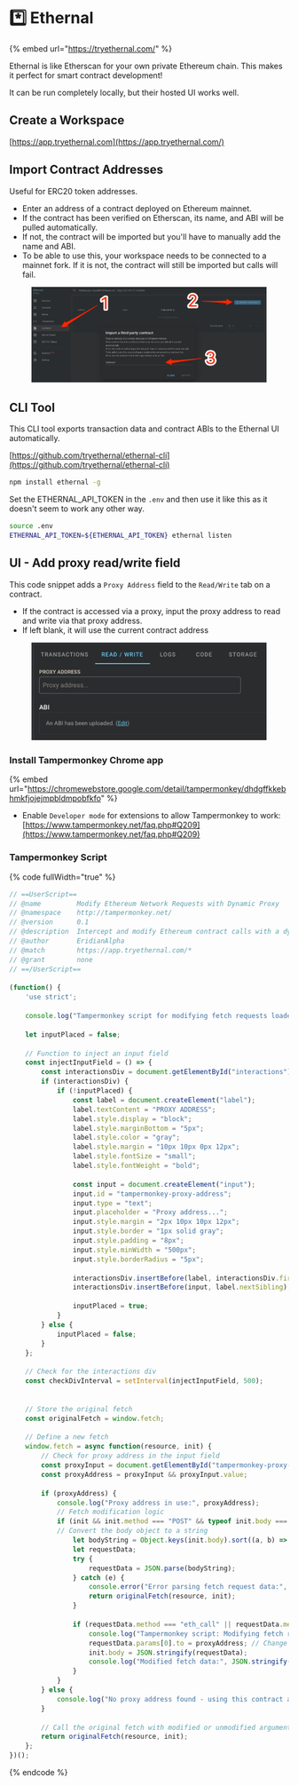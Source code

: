 # \*️⃣ Ethernal

{% embed url="https://tryethernal.com/" %}

Ethernal is like Etherscan for your own private Ethereum chain. This makes it perfect for smart contract development!

It can be run completely locally, but their hosted UI works well.

## Create a Workspace

[https://app.tryethernal.com](https://app.tryethernal.com/)

## Import Contract Addresses

Useful for ERC20 token addresses.

* Enter an address of a contract deployed on Ethereum mainnet.
* If the contract has been verified on Etherscan, its name, and ABI will be pulled automatically.
* If not, the contract will be imported but you'll have to manually add the name and ABI.
* To be able to use this, your workspace needs to be connected to a mainnet fork. If it is not, the contract will still be imported but calls will fail.

<figure><img src="../../.gitbook/assets/image (1).png" alt=""><figcaption></figcaption></figure>

## CLI Tool

This CLI tool exports transaction data and contract ABIs to the Ethernal UI automatically.&#x20;

[https://github.com/tryethernal/ethernal-cli](https://github.com/tryethernal/ethernal-cli)

```bash
npm install ethernal -g
```

Set the ETHERNAL\_API\_TOKEN in the `.env` and then use it like this as it doesn't seem to work any other way.

```bash
source .env
ETHERNAL_API_TOKEN=${ETHERNAL_API_TOKEN} ethernal listen
```

## UI - Add proxy read/write field

This code snippet adds a `Proxy Address` field to the `Read/Write` tab on a contract.

* If the contract is accessed via a proxy, input the proxy address to read and write via that proxy address.
* If left blank, it will use the current contract address

<figure><img src="../../.gitbook/assets/image.png" alt=""><figcaption></figcaption></figure>

### Install Tampermonkey Chrome app

{% embed url="https://chromewebstore.google.com/detail/tampermonkey/dhdgffkkebhmkfjojejmpbldmpobfkfo" %}

* Enable `Developer mode` for extensions to allow Tampermonkey to work: [https://www.tampermonkey.net/faq.php#Q209](https://www.tampermonkey.net/faq.php#Q209)

### Tampermonkey Script

{% code fullWidth="true" %}
```javascript
// ==UserScript==
// @name         Modify Ethereum Network Requests with Dynamic Proxy
// @namespace    http://tampermonkey.net/
// @version      0.1
// @description  Intercept and modify Ethereum contract calls with a dynamic proxy address
// @author       EridianAlpha
// @match        https://app.tryethernal.com/*
// @grant        none
// ==/UserScript==

(function() {
    'use strict';

    console.log("Tampermonkey script for modifying fetch requests loaded.");

    let inputPlaced = false;

    // Function to inject an input field
    const injectInputField = () => {
        const interactionsDiv = document.getElementById("interactions");
        if (interactionsDiv) {
            if (!inputPlaced) {
                const label = document.createElement("label");
                label.textContent = "PROXY ADDRESS";
                label.style.display = "block";
                label.style.marginBottom = "5px";
                label.style.color = "gray";
                label.style.margin = "10px 10px 0px 12px";
                label.style.fontSize = "small";
                label.style.fontWeight = "bold";

                const input = document.createElement("input");
                input.id = "tampermonkey-proxy-address";
                input.type = "text";
                input.placeholder = "Proxy address...";
                input.style.margin = "2px 10px 10px 12px";
                input.style.border = "1px solid gray";
                input.style.padding = "8px";
                input.style.minWidth = "500px";
                input.style.borderRadius = "5px";

                interactionsDiv.insertBefore(label, interactionsDiv.firstChild);
                interactionsDiv.insertBefore(input, label.nextSibling);

                inputPlaced = true;
            }
        } else {
            inputPlaced = false;
        }
    };

    // Check for the interactions div
    const checkDivInterval = setInterval(injectInputField, 500);


    // Store the original fetch
    const originalFetch = window.fetch;

    // Define a new fetch
    window.fetch = async function(resource, init) {
        // Check for proxy address in the input field
        const proxyInput = document.getElementById("tampermonkey-proxy-address");
        const proxyAddress = proxyInput && proxyInput.value;

        if (proxyAddress) {
            console.log("Proxy address in use:", proxyAddress);
            // Fetch modification logic
            if (init && init.method === "POST" && typeof init.body === "object" && !Array.isArray(init.body) && init.body !== null) {
            // Convert the body object to a string
                let bodyString = Object.keys(init.body).sort((a, b) => a - b).map(key => String.fromCharCode(init.body[key])).join('');
                let requestData;
                try {
                    requestData = JSON.parse(bodyString);
                } catch (e) {
                    console.error("Error parsing fetch request data:", e);
                    return originalFetch(resource, init);
                }

                if (requestData.method === "eth_call" || requestData.method === "eth_sendTransaction") {
                    console.log("Tampermonkey script: Modifying fetch request data.");
                    requestData.params[0].to = proxyAddress; // Change to your proxy address
                    init.body = JSON.stringify(requestData);
                    console.log("Modified fetch data:", JSON.stringify(requestData));
                }
            }
        } else {
            console.log("No proxy address found - using this contract address");
        }

        // Call the original fetch with modified or unmodified arguments
        return originalFetch(resource, init);
    };
})();
```
{% endcode %}
